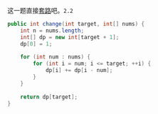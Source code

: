 这一题直接[套路](https://github.com/HUST-WZY/AlgsWithRiceWine/blob/main/DynamicProgramming/knapsack/%E5%A5%97%E8%B7%AF.md)吧。`2.2`

```java
public int change(int target, int[] nums) {
    int n = nums.length;
    int[] dp = new int[target + 1];
    dp[0] = 1;
    
    for (int num : nums) {
        for (int i = num; i <= target; ++i) {
            dp[i] += dp[i - num];
        }
    }
    
    return dp[target];
}
```
